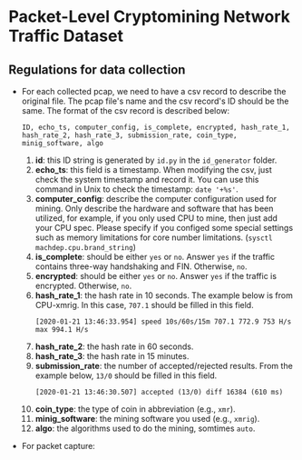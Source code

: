 # Packet-Level Cryptomining Network Traffic Dataset

## Regulations for data collection

- For each collected pcap, we need to have a csv record to describe the original file. The pcap file's name and the csv record's ID should be the same. The format of the csv record is described below:
   
    ```
    ID, echo_ts, computer_config, is_complete, encrypted, hash_rate_1, hash_rate_2, hash_rate_3, submission_rate, coin_type, minig_software, algo
    ``` 
    1. __id__: this ID string is generated by `id.py` in the `id_generator` folder.
    2. __echo_ts__: this field is a timestamp. When modifying the csv, just check the system timestamp and record it. You can use this command in Unix to check the timestamp: ```date '+%s'```.
    3. __computer_config__: describe the computer configuration used for mining. Only describe the hardware and software that has been utilized, for example, if you only used CPU to mine, then just add your CPU spec. Please specify if you configed some special settings such as memory limitations for core number limitations. (`sysctl machdep.cpu.brand_string`)
    5. __is_complete__: should be either `yes` or `no`. Answer `yes` if the traffic contains three-way handshaking and FIN. Otherwise, `no`.
    6. __encrypted__: should be either `yes` or `no`. Answer `yes` if the traffic is encrypted. Otherwise, `no`.
    7. __hash_rate_1__: the hash rate in 10 seconds. The example below is from CPU-xmrig. In this case, `707.1` should be filled in this field.
        ```
        [2020-01-21 13:46:33.954] speed 10s/60s/15m 707.1 772.9 753 H/s max 994.1 H/s
        ```
    8. __hash_rate_2__: the hash rate in 60 seconds.
    9. __hash_rate_3__: the hash rate in 15 minutes.
    10. __submission_rate__: the number of accepted/rejected results. From the example below, `13/0` should be filled in this field.
        ```
        [2020-01-21 13:46:30.507] accepted (13/0) diff 16384 (610 ms)
        ```
    11. __coin_type__: the type of coin in abbreviation (e.g., `xmr`).
    12. __minig_software__: the mining software you used (e.g., `xmrig`).
    13. __algo__: the algorithms used to do the mining, somtimes `auto`.

- For packet capture:
